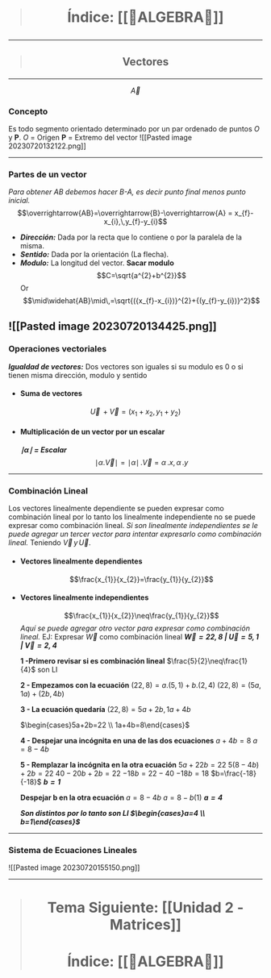 > # <p align = "center">Índice: [[📐ALGEBRA📐]]</p>
---
> ## <p align = "center"> Vectores</p>
---
$$\overrightarrow{A}$$

### Concepto
Es todo segmento orientado determinado por un par ordenado de puntos *O* y **P**.
*O* = Origen
**P** = Extremo del vector
![[Pasted image 20230720132122.png]]

---
### Partes de un vector
*Para obtener AB debemos hacer B-A, es decir punto final menos punto inicial.*
$$\overrightarrow{AB}=\overrightarrow{B}-\overrightarrow{A} = x_{f}-x_{i},\,y_{f}-y_{i}$$

- ***Dirección:*** Dada por la recta que lo contiene o por la paralela de la misma.
- ***Sentido:*** Dada por la orientación (La flecha).
- ***Modulo:*** La longitud del vector.
	**Sacar modulo**
	$$C=\sqrt{a^{2}+b^{2}}$$
	Or
	$$\mid\widehat{AB}\mid\,=\sqrt{({x_{f}-x_{i})}^{2}+{(y_{f}-y_{i})}^2}$$	


![[Pasted image 20230720134425.png]]
---
### Operaciones vectoriales
***Igualdad de vectores:*** Dos vectores son iguales si su modulo es 0 o si tienen misma dirección, modulo y sentido

- #### Suma de vectores
$$\overrightarrow{U}\,+\overrightarrow{V}=(x_{1}+x_{2},\,y_{1}+y_{2})$$
- #### Multiplicación de un vector por un escalar
	***$\mid\alpha\mid$ = Escalar***
	$$\mid\alpha.\overrightarrow{V}\mid = \mid\alpha\mid\,.\overrightarrow{V}=\alpha\,.x, \,\alpha\,.y$$

---
### Combinación Lineal
Los vectores linealmente dependiente se pueden expresar como combinación lineal por lo tanto los linealmente independiente no se puede expresar como combinación lineal.
*Si son linealmente independientes se le puede agregar un tercer vector para intentar expresarlo como combinación lineal.*
Teniendo $\overrightarrow{V}\,y\,\overrightarrow{U}.$
- #### Vectores linealmente dependientes
	$$\frac{x_{1}}{x_{2}}=\frac{y_{1}}{y_{2}}$$
- #### Vectores linealmente independientes
	 $$\frac{x_{1}}{x_{2}}\neq\frac{y_{1}}{y_{2}}$$
	 *Aquí se puede agregar otro vector para expresar como combinación lineal.*
	 EJ: Expresar  $\overrightarrow{W}$ como combinación lineal
	 ***$\overrightarrow{W}=22,8$ | $\overrightarrow{U}=5,1$ | $\overrightarrow{V}=2,4$***
	
	 **1 -Primero revisar si es combinación lineal**
	 $\frac{5}{2}\neq\frac{1}{4}$ son LI
	
	 **2 - Empezamos con la ecuación**
	 $(22,8)=a.(5,1)+b.(2,4)$
	 $(22,8)=(5a,1a)+(2b,4b)$
	
	 **3 - La ecuación quedaría**
	 $(22,8)=5a+2b,\,1a+4b$
	
	 $\begin{cases}5a+2b=22 \\ 1a+4b=8\end{cases}$

	**4 - Despejar una incógnita en una de las dos ecuaciones**
	$a+4b=8$
	$a=8-4b$

	**5 - Remplazar la incógnita en la otra ecuación**
	$5a+22b=22$
	$5(8-4b)+2b=22$
	$40-20b+2b=22$
	$-18b=22-40$
	$-18b=18$
	$b=\frac{-18}{-18}$
	***$b=1$***

	**Despejar b en la otra ecuación**
	$a=8-4b$
	$a=8-b(1)$
	***$a=4$***

	***Son distintos por lo tanto son LI $\begin{cases}a=4 \\ b=1\end{cases}$***

---
### Sistema de Ecuaciones Lineales
![[Pasted image 20230720155150.png]]

---
> # <p align = "center"> Tema Siguiente: [[Unidad 2 - Matrices]]</p>
> # <p align = "center">Índice: [[📐ALGEBRA📐]]</p>